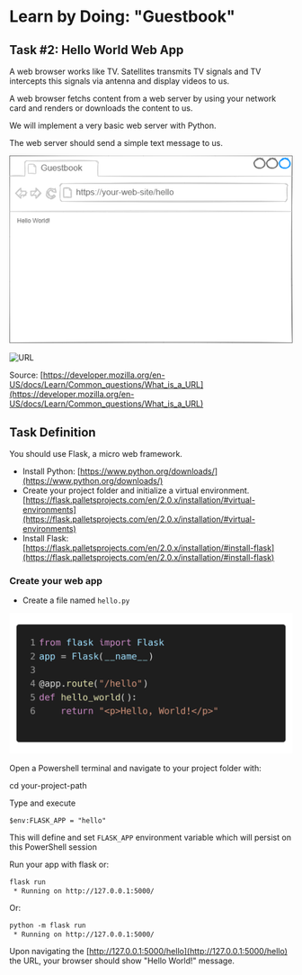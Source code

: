 # Learn by Doing: "Guestbook"

## Task #2: Hello World Web App

A web browser works like TV. Satellites transmits TV signals and TV intercepts this signals via antenna and display videos to us.

A web browser fetchs content from a web server by using your network card and renders or downloads the content to us.

We will implement a very basic web server with Python. 

The web server should send a simple text message to us.


![task02](img/task02-hello-world-web-server-1.png)


![URL](https://developer.mozilla.org/en-US/docs/Learn/Common_questions/What_is_a_URL/mdn-url-all.png)

Source: [https://developer.mozilla.org/en-US/docs/Learn/Common_questions/What_is_a_URL](https://developer.mozilla.org/en-US/docs/Learn/Common_questions/What_is_a_URL)


## Task Definition

You should use Flask, a micro web framework.

- Install Python: [https://www.python.org/downloads/](https://www.python.org/downloads/)
- Create your project folder and initialize a virtual environment.
[https://flask.palletsprojects.com/en/2.0.x/installation/#virtual-environments](https://flask.palletsprojects.com/en/2.0.x/installation/#virtual-environments)
- Install Flask: [https://flask.palletsprojects.com/en/2.0.x/installation/#install-flask](https://flask.palletsprojects.com/en/2.0.x/installation/#install-flask)

### Create your web app

- Create a file named `hello.py`

![Hello World App](img/task02-hello-world.png "Hello World App")


Open a Powershell terminal and navigate to your project folder with:


cd your-project-path

Type and execute

```
$env:FLASK_APP = "hello"
```

This will define and set `FLASK_APP` environment variable which will persist on this PowerShell session

Run your app with flask or:

```
flask run
 * Running on http://127.0.0.1:5000/
```

Or:

```
python -m flask run
 * Running on http://127.0.0.1:5000/
```

Upon navigating the [http://127.0.0.1:5000/hello](http://127.0.0.1:5000/hello) the URL, your browser should show "Hello World!" message.
